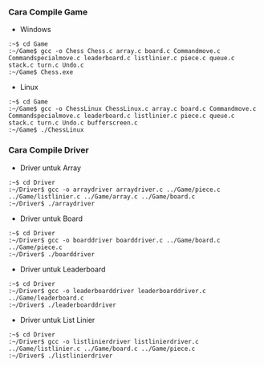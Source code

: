 ### Cara Compile Game

* Windows
```console
:~$ cd Game
:~/Game$ gcc -o Chess Chess.c array.c board.c Commandmove.c Commandspecialmove.c leaderboard.c listlinier.c piece.c queue.c stack.c turn.c Undo.c
:~/Game$ Chess.exe
```

* Linux
```console
:~$ cd Game
:~/Game$ gcc -o ChessLinux ChessLinux.c array.c board.c Commandmove.c Commandspecialmove.c leaderboard.c listlinier.c piece.c queue.c stack.c turn.c Undo.c bufferscreen.c
:~/Game$ ./ChessLinux
```

### Cara Compile Driver
* Driver untuk Array
```console
:~$ cd Driver 
:~/Driver$ gcc -o arraydriver arraydriver.c ../Game/piece.c ../Game/listlinier.c ../Game/array.c ../Game/board.c
:~/Driver$ ./arraydriver
```

* Driver untuk Board
```console
:~$ cd Driver 
:~/Driver$ gcc -o boarddriver boarddriver.c ../Game/board.c ../Game/piece.c
:~/Driver$ ./boarddriver
```

* Driver untuk Leaderboard
```console
:~$ cd Driver 
:~/Driver$ gcc -o leaderboarddriver leaderboarddriver.c ../Game/leaderboard.c
:~/Driver$ ./leaderboarddriver
```

* Driver untuk List Linier
```console
:~$ cd Driver 
:~/Driver$ gcc -o listlinierdriver listlinierdriver.c ../Game/listlinier.c ../Game/board.c ../Game/piece.c
:~/Driver$ ./listlinierdriver
```